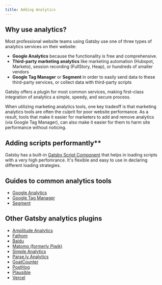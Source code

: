 ```yaml
---
title: Adding Analytics
---
```


## Why use analytics?

Most professional website teams using Gatsby use one of three types of analytics services on their website:

- **Google Analytics** because the functionality is free and comprehensive.
- **Third-party marketing analytics** like marketing automation (Hubspot, Marketo), session recording (FullStory, Heap), or hundreds of smaller vendors
- **Google Tag Manager** or **Segment** in order to easily send data to these third-party services, or collect data with third-party scripts

Gatsby offers a plugin for most common services, making first-class integration of analytics a simple, speedy, and secure process.

When utilizing marketing analytics tools, one key tradeoff is that marketing analytics tools are often the culprit for poor website performance. As a result, tools that make it easier for marketers to add and remove analytics (via Google Tag Manager), can also make it easier for them to harm site performance without noticing.

## Adding scripts performantly**

Gatsby has a built-in [Gatsby Script Component](/docs/reference/built-in-components/gatsby-script/) that helps in loading scripts with a very high perfomrance. It's flexible and easy to use in declaring different loading strategies. 

## Guides to common analytics tools

- [Google Analytics](/plugins/gatsby-plugin-google-analytics/)
- [Google Tag Manager](/plugins/gatsby-plugin-google-tagmanager/)
- [Segment](/plugins/gatsby-plugin-segment-js)

## Other Gatsby analytics plugins

- [Amplitude Analytics](/plugins/gatsby-plugin-amplitude-analytics)
- [Fathom](/plugins/gatsby-plugin-fathom/)
- [Baidu](/plugins/gatsby-plugin-baidu-analytics/)
- [Matomo (formerly Piwik)](/plugins/gatsby-plugin-matomo/)
- [Simple Analytics](/plugins/gatsby-plugin-simple-analytics)
- [Parse.ly Analytics](/plugins/gatsby-plugin-parsely-analytics/)
- [GoatCounter](/plugins/gatsby-plugin-goatcounter/)
- [PostHog](/plugins/gatsby-plugin-posthog-analytics/)
- [Plausible](/plugins/gatsby-plugin-plausible/)
- [Vercel](/plugins/gatsby-plugin-vercel/)
